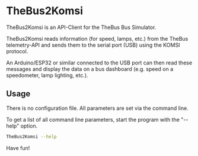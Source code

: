 # TheBus2Komsi

TheBus2Komsi is an API-Client for the TheBus Bus Simulator.<br>

TheBus2Komsi reads information (for speed, lamps, etc.) from the TheBus telemetry-API and sends them to the serial port (USB) using the KOMSI protocol.

An Arduino/ESP32 or similar connected to the USB port can then read these messages and display the data on a bus dashboard (e.g. speed on a speedometer, lamp lighting, etc.).

## Usage

There is no configuration file. All parameters are set via the command line.

To get a list of all command line parameters, start the program with the "--help" option.

  ```sh
  TheBus2Komsi --help
  ```

Have fun!
